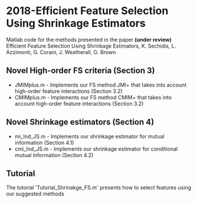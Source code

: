 # 2018-Efficient Feature Selection Using Shrinkage Estimators


Matlab code for the methods presented in the paper **(under review)** <br/>
Efficient Feature Selection Using Shrinkage Estimators, K. Sechidis, L. Azzimonti, G. Corani, J. Weatherall, G. Brown <br/>

## Novel High-order FS criteria (Section 3)
* JMIMplus.m - Implements our FS method JMI+ that takes into account high-order feature interactions (Section 3.2)
* CMIMplus.m - Implements our FS method CMIM+ that takes into account high-order feature interactions (Section 3.2)

## Novel Shrinkage estimators (Section 4)
* mi_Ind_JS.m - Implements our shrinkage estimator for mutual information (Section 4.1)
* cmi_Ind_JS.m - Implements our shrinkage estimator for conditional mutual information (Section 4.2)

## Tutorial
The tutorial 'Tutorial_Shrinakge_FS.m' presents how to select features using our suggested methods

